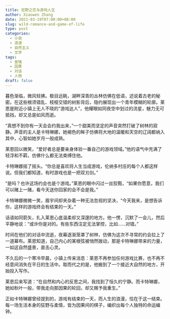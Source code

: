 ```yaml
---
title: 狂野之恋与游戏人生
author: Xiaowen Zhang
date: 2021-03-19T07:00:00+08:00
slug: wild-romance-and-game-of-life
type: post
categories:
  - 小说
  - 浪漫
  - 自然主义
  - 文学
tags:
  - 爱情
  - 因果
  - 对话
  - 人物
draft: false
---
```


暮色渐临，微风轻拂。极目远眺，湖畔深青的丛林仿佛在低语，述说着古老的秘密。在这些根须错乱、枝桠交错的树影背后，隐约展现出一个青年模糊的轮廓。莱恩是附近小镇上无人不晓的“游戏达人”，他耀眼如同夜空中划过的流星，魅力无可抵挡，却又总是如风而逝。

“真想不到你有一天会会约我出来，”一个甜美而坚定的声音突然打破了树林的寂静。声音的主人是卡特琳娜，她褐色的眸子仿佛将大地的温暖和天空的辽阔都纳入其中，心智如她岁月一般成熟。

莱恩回以微笑，“爱好者总是要亲身体验一番自己的游戏领域。”他的语气中充满了轻浮和不羁，仿佛什么都无法束缚住他。

卡特琳娜摇了摇头。“你总是喜欢将人生当成游戏，伦纳多村庄的每个人都这样说。但我们都知道，有时游戏也是一把双刃剑。”

“是吗？也许这场约会也是个游戏。”莱恩的眼中闪过一丝狡黠，“如果你愿意，我们可以赌上一赌，看今天送你回家的会不会是我。”

卡特琳娜微微一笑，眉宇间却夹杂着一种无法忽视的坚决，“今天我来，是想告诉你，这样的游戏终会有结束的一天。”

话语如同箭矢，扎入莱恩心底温柔却又深邃的地方。他一愣，沉默了一会儿，然后平静地说：“或许你是对的。有些东西注定无法掌控，比如……对错。”

时间在他们的对话中流逝，夜幕逐渐笼罩了树林，仿佛为这次不寻常的约会拉上了一道幕布。莱恩知道，自己内心的某根弦被悄然拨动，那是卡特琳娜带来的力量，一如这自然盛景，直击心灵。

不久后的一个寒冷早晨，小镇上传来消息：莱恩不再参加任何游戏比赛，也不再不经意间消失在平日的生活中。取而代之的是，他搬到了一个接近大自然的地方，开始投入写作。

莱恩后来写道：“在自然和内心的反思之间，我找到了恒久的宁静。而卡特琳娜，她如秋叶一般，带我走向那因果的轮回，却又赐予我重生。”

正如卡特琳娜曾经提到的，游戏有结束的一天，而人生的浪漫，恰在于这一结束。每一场生活本身的狂野与柔情，皆为因果间的棋子，编织出每个人独特的命运编钟。